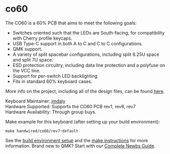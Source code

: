 # co60

The CO60 is a 60% PCB that aims to meet the following goals:

* Switches oriented such that the LEDs are South-facing, for
  compatibility with Cherry profile keycaps.
* USB Type-C support in both A to C and C to C configurations.
* QMK support.
* A variety of split spacebar configurations, including split 6.25U
  space and split 7U space.
* ESD protection circuitry, including data line protection and a
  polyfuse on the VCC line.
* Support for per-switch LED backlighting.
* Fits in standard 60% keyboard cases.

More info on the project, including all of the design files, can be found [here](https://github.com/jmdaly/CO60).

Keyboard Maintainer: [jmdaly](https://github.com/jmdaly)  
Hardware Supported: Supports the CO60 PCB rev1, rev6, rev7  
Hardware Availability: Through group buys.

Make example for this keyboard (after setting up your build environment):

    make handwired/co60/rev7:default

See the [build environment setup](https://docs.qmk.fm/#/getting_started_build_tools) and the [make instructions](https://docs.qmk.fm/#/getting_started_make_guide) for more information. Brand new to QMK? Start with our [Complete Newbs Guide](https://docs.qmk.fm/#/newbs).
